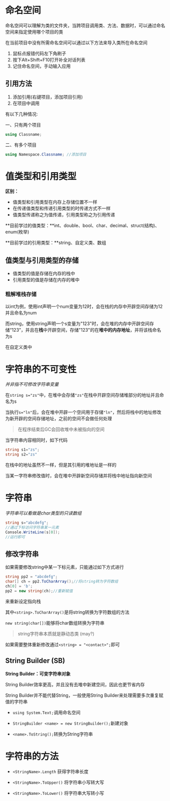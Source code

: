 # 命名空间

命名空间可以理解为类的文件夹，当跨项目调用类、方法、数据时，可以通过命名空间来指定使用哪个项目的类

在当前项目中没有所需命名空间可以通过以下方法来导入类所在命名空间

1. 鼠标点报错代码左下角刷子
2. 按下Alt+Shift+F10打开补全对话列表
3. 记住命名空间，手动输入应用

## 引用方法

1. 添加引用(右键项目，添加项目引用)
2. 在项目中调用

有以下几种情况:

一、只有两个项目

```c#
using Classname;
```

二、有多个项目

```c#
using Namespace.Classname; //添加项目
```



# 值类型和引用类型

**区别：**

- 值类型和引用类型在内存上存储位置不一样
- 在传递值类型和传递引用类型的时传递方式不一样
- 值类型传递称之为值传递，引用类型称之为引用传递



**目前学过的值类型：**int、double、bool、char、decimal、struct(结构)、enum(枚举)

**目前学过的引用类型：**string、自定义类、数组



## 值类型与引用类型的存储

- 值类型的值是存储在内存的栈中
- 引用类型的值是存储在内存的堆中



### 粗解堆栈存储

以int为例，使用int声明一个num变量为12时，会在栈的内存中开辟空间存储为12并且命名为num

而string，使用string声明一个s变量为"123"时，会在堆的内存中开辟空间存储“123”，并且在**栈**中开辟空间，存储"123"的在**堆中的内存地址**，并将该栈命名为s

在自定义类中 <WIP>





# 字符串的不可变性

*并非指不可修改字符串变量*

在`string s="zs"`中，在堆中会存储`"zs"`在栈中开辟空间存储堆部分的地址并且命名为s

当执行`s="ln"`后，会在堆中开辟一个空间用于存储`"ln"`，然后将栈中的地址修改为新开辟的空间存储地址，之前的空间不会做任何处理

> 在程序结束后GC会回收堆中未被指向的空间



当字符串内容相同时，如下代码

```c#
string s1="zs";
string s2="zs"
```

在栈中的地址虽然不一样，但是其引用的堆地址是一样的

当某一字符串修改值时，会在堆中开辟新空间存储并将栈中地址指向新空间



# 字符串

*字符串可以看做是char类型的只读数组*

```C#
string s="abcdefg";
//通过下标访问字符串某一元素
Console.WriteLine(s[0]);
//运行即可
```

## 修改字符串

如果需要修改string中某一下标元素，只能通过如下方式进行

```c#
string pp2 = "abcdefg";
char[] ch = pp2.ToCharArray();//将string转为字符数组
ch[0] = 'b';
pp2 = new string(ch);//重新赋值
```

来重新设定指向栈

其中`<string>.ToCharArray()`是将string转换为字符数组的方法

`new string(char[])`能够将char数组转换为字符串

> string字符串本质就是静动态类 (may?)



如果需要整体重新修改通过`<string> = "<contact>";`即可



## String Builder (SB)

**String Builder：可变字符串对象**

String Builder效率更高，并且没有去堆中新建空间，因此也更节省内存

String Builder并不能代替String，一般使用String Builder来处理需要多次重复赋值的字符串

- `using System.Text;`调用命名空间

- `StringBuilder <name> = new StringBuilder();`新建对象

- `<name>.ToString();`转换为String字符串





# 字符串的方法

- `<StringName>.Length` 获得字符串长度

- `<StringName>.ToUpper()`  将字符串小写转大写
- `<StringName>.ToLower()`  将字符串大写转小写